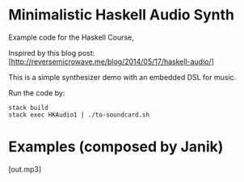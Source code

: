 Minimalistic Haskell Audio Synth
================================

Example code for the Haskell Course,

Inspired by this blog post:
[http://reversemicrowave.me/blog/2014/05/17/haskell-audio/]

This is a simple synthesizer demo with an embedded DSL for music.

Run the code by:

    stack build
    stack exec HKAudio1 | ./to-soundcard.sh

Examples (composed by Janik)
============================

[out.mp3]


